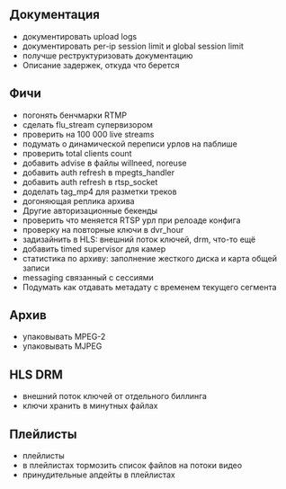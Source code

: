 Документация
------------
* документировать upload logs
* документировать per-ip session limit и global session limit
* получше реструктуризовать документацию
* Описание задержек, откуда что берется

Фичи
----

* погонять бенчмарки RTMP
* сделать flu_stream супервизором
* проверить на 100 000 live streams
* подумать о динамической переписи урлов на паблише
* проверить total clients count
* добавить advise в файлы willneed, noreuse
* добавить auth refresh в mpegts_handler
* добавить auth refresh в rtsp_socket
* доделать tag_mp4 для разметки треков
* догоняющая реплика архива
* Другие авторизационные бекенды
* проверить что меняется RTSP урл при релоаде конфига
* проверку на повторные ключи в dvr_hour
* задизайнить в HLS: внешний поток ключей, drm, что-то ещё
* добавить timed supervisor для камер
* статистика по архиву: заполнение жесткого диска и карта общей записи
* messaging связанный с сессиями
* Подумать как отдавать метадату с временем текущего сегмента

Архив
-----

* упаковывать MPEG-2
* упаковывать MJPEG

HLS DRM
-------

* внешний поток ключей от отдельного биллинга
* ключи хранить в минутных файлах


Плейлисты
---------
* плейлисты
* в плейлистах тормозить список файлов на потоки видео
* принудительные апдейты в плейлистах


